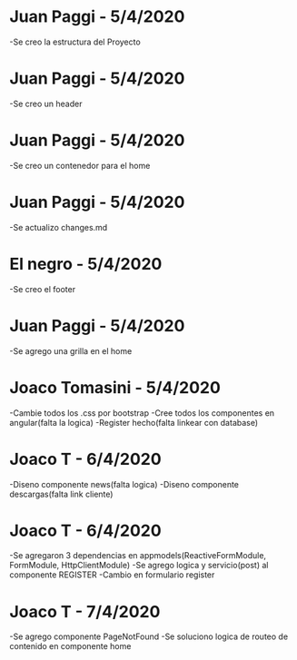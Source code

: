 # Juan Paggi - 5/4/2020

-Se creo la estructura del Proyecto

# Juan Paggi - 5/4/2020

-Se creo un header

# Juan Paggi - 5/4/2020

-Se creo un contenedor para el home

# Juan Paggi - 5/4/2020

-Se actualizo changes.md

# El negro - 5/4/2020

-Se creo el footer

# Juan Paggi - 5/4/2020

-Se agrego una grilla en el home

# Joaco Tomasini - 5/4/2020

-Cambie todos los .css por bootstrap
-Cree todos los componentes en angular(falta la logica)
-Register hecho(falta linkear con database)

# Joaco T - 6/4/2020

-Diseno componente news(falta logica)
-Diseno componente descargas(falta link cliente)

# Joaco T - 6/4/2020

-Se agregaron 3 dependencias en appmodels(ReactiveFormModule, FormModule, HttpClientModule)
-Se agrego logica y servicio(post) al componente REGISTER
-Cambio en formulario register

# Joaco T - 7/4/2020

-Se agrego componente PageNotFound
-Se soluciono logica de routeo de contenido en componente home
